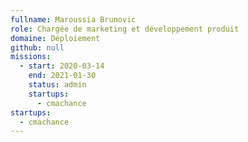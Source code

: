 ```yaml
---
fullname: Maroussia Brunovic
role: Chargée de marketing et développement produit
domaine: Déploiement
github: null
missions:
  - start: 2020-03-14
    end: 2021-01-30
    status: admin
    startups:
      - cmachance
startups:
  - cmachance
---
```


